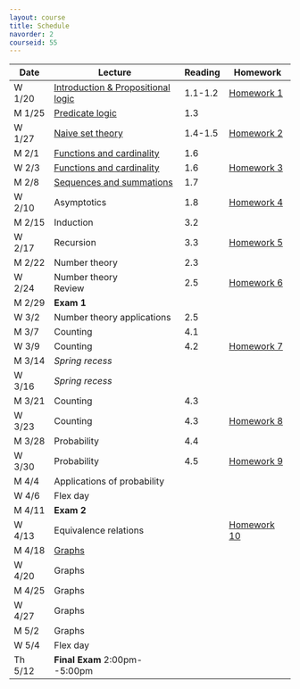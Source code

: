 ```yaml
---
layout: course
title: Schedule
navorder: 2
courseid: 55
---
```


Date|Lecture|Reading|Homework
----|-------|-------|--------
W 1/20 | [Introduction & Propositional logic](lecture01.pdf) |<!-- Week 0 -->1.1-1.2 | [Homework 1](homework01.html)
M 1/25 | [Predicate logic](lecture02.pdf) |<!-- Week 1 -->1.3
W 1/27 | [Naive set theory](lecture03.pdf) | 1.4-1.5 | [Homework 2](homework02.html)
M 2/1  | [Functions and cardinality](lecture04.pdf) | 1.6<!-- Week 2 -->
W 2/3  | [Functions and cardinality](lecture05.pdf) | 1.6 | [Homework 3](homework03.html)
M 2/8  | [Sequences and summations](lecture06.pdf) | 1.7<!-- Week 3 -->
W 2/10 | Asymptotics | 1.8 | [Homework 4](homework04.html)
M 2/15 | Induction | 3.2 <!-- Week 4 -->
W 2/17 | Recursion | 3.3 | [Homework 5](homework05.html)
M 2/22 | Number theory | 2.3<!-- Week 5 -->
W 2/24 | Number theory<br/>Review | 2.5 | [Homework 6](homework06.html)
M 2/29 | __Exam 1__ | <!-- Week 6 -->
W 3/2  | Number theory applications | 2.5 | <!-- Send out low grade notifications -->
M 3/7  | Counting | 4.1<!-- Week 7 -->
W 3/9  | Counting | 4.2 | [Homework 7](homework07.html)<!-- Mar 10: last day to drop -->
M 3/14 | _Spring recess_ |
W 3/16 | _Spring recess_ |
M 3/21 | Counting | 4.3<!-- Week 8 -->
W 3/23 | Counting | 4.3 | [Homework 8](homework08.html)
M 3/28 | Probability | 4.4 <!-- Week 9 -->
W 3/30 | Probability | 4.5 | [Homework 9](homework09.html)
M 4/4  | Applications of probability | <!-- Week 10 -->
W 4/6  | Flex day |
M 4/11 | __Exam 2__ | <!-- Week 11 -->
W 4/13 | Equivalence relations | | [Homework 10](homework10.html)
M 4/18 | [Graphs](graphs.pdf) | <!-- Week 12 -->
W 4/20 | Graphs |
M 4/25 | Graphs | <!-- Week 13 -->
W 4/27 | Graphs |
M 5/2  | Graphs | <!-- Week 14 -->
W 5/4  | Flex day |
Th 5/12 | __Final Exam__ 2:00pm--5:00pm |
